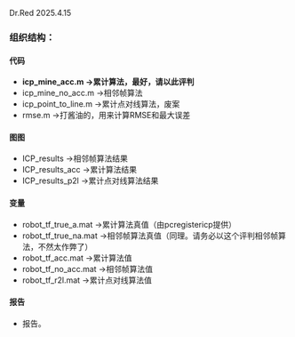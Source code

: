 Dr.Red 2025.4.15

### 组织结构：
#### 代码
- **icp_mine_acc.m ->累计算法，最好，请以此评判**
- icp_mine_no_acc.m ->相邻帧算法
- icp_point_to_line.m ->累计点对线算法，废案
- rmse.m ->打酱油的，用来计算RMSE和最大误差

#### 图图
- ICP_results ->相邻帧算法结果
- ICP_results_acc ->累计算法结果
- ICP_results_p2l ->累计点对线算法结果

#### 变量
- robot_tf_true_a.mat ->累计算法真值（由pcregistericp提供）
- robot_tf_true_na.mat ->相邻帧算法真值（同理。请务必以这个评判相邻帧算法，不然太作弊了）
- robot_tf_acc.mat ->累计算法值
- robot_tf_no_acc.mat ->相邻帧算法值
- robot_tf_r2l.mat ->累计点对线算法值

#### 报告
- 报告。